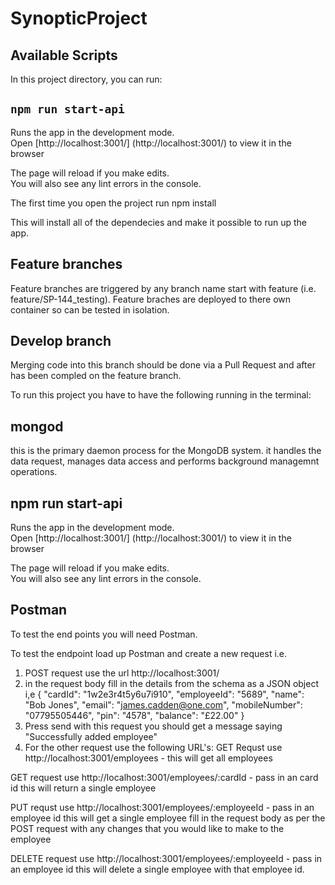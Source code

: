 # SynopticProject

## Available Scripts

In this project directory, you can run:

## `npm run start-api`

Runs the app in the development mode.<br />
Open [http://localhost:3001/] (http://localhost:3001/) to view it in the browser

The page will reload if you make edits. <br />
You will also see any lint errors in the console.


The first time you open the project run npm install 

This will install all of the dependecies and make it possible to run up the app.

## Feature branches
Feature branches are triggered by any branch name start with feature (i.e. feature/SP-144_testing).
Feature braches are deployed to there own container so can be tested in isolation.

## Develop branch 
Merging code into this branch should be done via a Pull Request and after has been compled on the feature branch.

To run this project you have to have the following running in the terminal:

## mongod
this is the primary daemon process for the MongoDB system. it handles the data request, manages data access and performs background managemnt operations.

## npm run start-api

Runs the app in the development mode.<br />
Open [http://localhost:3001/] (http://localhost:3001/) to view it in the browser

The page will reload if you make edits. <br />
You will also see any lint errors in the console.


## Postman 

To test the end points you will need Postman.

To test the endpoint load up Postman and create a new request 
i.e. 
1. POST request use the url http://localhost:3001/
2. in the request body fill in the details from the schema as a JSON object
	i,e
	{
		"cardId": "1w2e3r4t5y6u7i910",
		"employeeId": "5689",
		"name": "Bob Jones",
		"email": "james.cadden@one.com",
		"mobileNumber": "07795505446",
		"pin": "4578",
		"balance": "£22.00"
	}
3. Press send with this request you should get a message saying "Successfully added employee"
4. For the other request use the following URL's:
GET Requst use http://localhost:3001/employees - this will get all employees

GET request use http://localhost:3001/employees/:cardId - pass in an card id this will return a single employee

PUT requst use http://localhost:3001/employees/:employeeId - pass in an employee id this will get a single employee fill in the request body as per the POST request with any changes that you would like to make to the employee

DELETE request use http://localhost:3001/employees/:employeeId -  pass in an employee id this will delete a single employee with that employee id.
    



